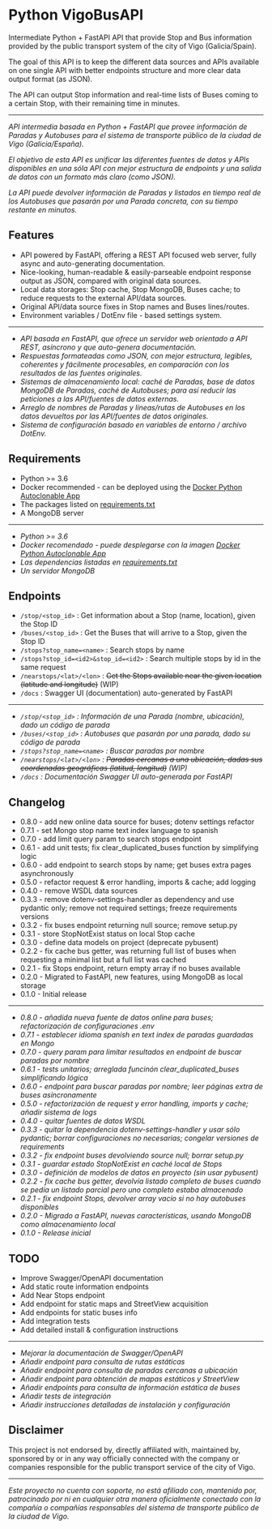 # Python VigoBusAPI

Intermediate Python + FastAPI API that provide Stop and Bus information provided by the public transport system of the city of Vigo (Galicia/Spain).

The goal of this API is to keep the different data sources and APIs available on one single API with better endpoints structure and more clear data output format (as JSON).

The API can output Stop information and real-time lists of Buses coming to a certain Stop, with their remaining time in minutes.

---

_API intermedia basada en Python + FastAPI que provee información de Paradas y Autobuses para el sistema de transporte público de la ciudad de Vigo (Galicia/España)._

_El objetivo de esta API es unificar las diferentes fuentes de datos y APIs disponibles en una sóla API con mejor estructura de endpoints y una salida de datos con un formato más claro (como JSON)._

_La API puede devolver información de Paradas y listados en tiempo real de los Autobuses que pasarán por una Parada concreta, con su tiempo restante en minutos._

## Features

- API powered by FastAPI, offering a REST API focused web server, fully async and auto-generating documentation.
- Nice-looking, human-readable & easily-parseable endpoint response output as JSON, compared with original data sources.
- Local data storages: Stop cache, Stop MongoDB, Buses cache; to reduce requests to the external API/data sources.
- Original API/data source fixes in Stop names and Buses lines/routes.
- Environment variables / DotEnv file - based settings system.

---

- _API basada en FastAPI, que ofrece un servidor web orientado a API REST, asíncrono y que auto-genera documentación._
- _Respuestas formateadas como JSON, con mejor estructura, legibles, coherentes y fácilmente procesables, en comparación con los resultados de las fuentes originales._
- _Sistemas de almacenamiento local: caché de Paradas, base de datos MongoDB de Paradas, caché de Autobuses; para así reducir las peticiones a las API/fuentes de datos externas._
- _Arreglo de nombres de Paradas y líneas/rutas de Autobuses en los datos devueltos por las API/fuentes de datos originales._
- _Sistema de configuración basado en variables de entorno / archivo DotEnv._

## Requirements

- Python >= 3.6
- Docker recommended - can be deployed using the [Docker Python Autoclonable App](https://github.com/David-Lor/Docker-Python-Autoclonable-App)
- The packages listed on [requirements.txt](requirements.txt)
- A MongoDB server

---

- _Python >= 3.6_
- _Docker recomendado - puede desplegarse con la imagen [Docker Python Autoclonable App](https://github.com/David-Lor/Docker-Python-Autoclonable-App)_
- _Las dependencias listadas en [requirements.txt](requirements.txt)_
- _Un servidor MongoDB_

## Endpoints

- `/stop/<stop_id>` : Get information about a Stop (name, location), given the Stop ID
- `/buses/<stop_id>` : Get the Buses that will arrive to a Stop, given the Stop ID
- `/stops?stop_name=<name>` : Search stops by name
- `/stops?stop_id=<id2>&stop_id=<id2>` : Search multiple stops by id in the same request
- `/nearstops/<lat>/<lon>` : ~~Get the Stops available near the given location (latitude and longitude)~~ (WIP)
- `/docs` : Swagger UI (documentation) auto-generated by FastAPI

---

- _`/stop/<stop_id>` : Información de una Parada (nombre, ubicación), dado un código de parada_
- _`/buses/<stop_id>` : Autobuses que pasarán por una parada, dado su código de parada_
- _`/stops?stop_name=<name>` : Buscar paradas por nombre_
- _`/nearstops/<lat>/<lon>` : ~~Paradas cercanas a una ubicación, dadas sus coordenadas geográficas (latitud, longitud)~~ (WIP)_
- _`/docs` : Documentación Swagger UI auto-generada por FastAPI_

## Changelog

- 0.8.0 - add new online data source for buses; dotenv settings refactor
- 0.7.1 - set Mongo stop name text index language to spanish
- 0.7.0 - add limit query param to search stops endpoint
- 0.6.1 - add unit tests; fix clear_duplicated_buses function by simplifying logic
- 0.6.0 - add endpoint to search stops by name; get buses extra pages asynchronously
- 0.5.0 - refactor request & error handling, imports & cache; add logging
- 0.4.0 - remove WSDL data sources
- 0.3.3 - remove dotenv-settings-handler as dependency and use pydantic only; remove not required settings; freeze requirements versions
- 0.3.2 - fix buses endpoint returning null source; remove setup.py
- 0.3.1 - store StopNotExist status on local Stop cache
- 0.3.0 - define data models on project (deprecate pybusent)
- 0.2.2 - fix cache bus getter, was returning full list of buses when requesting a minimal list but a full list was cached
- 0.2.1 - fix Stops endpoint, return empty array if no buses available
- 0.2.0 - Migrated to FastAPI, new features, using MongoDB as local storage
- 0.1.0 - Initial release

---

- _0.8.0 - añadida nueva fuente de datos online para buses; refactorización de configuraciones .env_
- _0.7.1 - establecer idioma spanish en text index de paradas guardadas en Mongo_
- _0.7.0 - query param para limitar resultados en endpoint de buscar paradas por nombre_
- _0.6.1 - tests unitarios; arreglada funcinón clear_duplicated_buses simplificando lógica_
- _0.6.0 - endpoint para buscar paradas por nombre; leer páginas extra de buses asíncronamente_
- _0.5.0 - refactorización de request y error handling, imports y cache; añadir sistema de logs_
- _0.4.0 - quitar fuentes de datos WSDL_
- _0.3.3 - quitar la dependencia dotenv-settings-handler y usar sólo pydantic; borrar configuraciones no necesarias; congelar versiones de requirements_
- _0.3.2 - fix endpoint buses devolviendo source null; borrar setup.py_
- _0.3.1 - guardar estado StopNotExist en caché local de Stops_
- _0.3.0 - definición de modelos de datos en proyecto (sin usar pybusent)_
- _0.2.2 - fix cache bus getter, devolvía listado completo de buses cuando se pedía un listado parcial pero uno completo estaba almacenado_
- _0.2.1 - fix endpoint Stops, devolver array vacío si no hay autobuses disponibles_
- _0.2.0 - Migrado a FastAPI, nuevas características, usando MongoDB como almacenamiento local_
- _0.1.0 - Release inicial_

## TODO

- Improve Swagger/OpenAPI documentation
- Add static route information endpoints
- Add Near Stops endpoint
- Add endpoint for static maps and StreetView acquisition
- Add endpoints for static buses info
- Add integration tests
- Add detailed install & configuration instructions

---

- _Mejorar la documentación de Swagger/OpenAPI_
- _Añadir endpoint para consulta de rutas estáticas_
- _Añadir endpoint para consulta de paradas cercanas a ubicación_
- _Añadir endpoint para obtención de mapas estáticos y StreetView_
- _Añadir endpoints para consulta de información estática de buses_
- _Añadir tests de integración_
- _Añadir instrucciones detalladas de instalación y configuración_

## Disclaimer

This project is not endorsed by, directly affiliated with, maintained by, sponsored by or in any way officially connected with the company or companies responsible for the public transport service of the city of Vigo.

---

_Este proyecto no cuenta con soporte, no está afiliado con, mantenido por, patrocinado por ni en cualquier otra manera oficialmente conectado con la compañía o compañías responsables del sistema de transporte público de la ciudad de Vigo._

